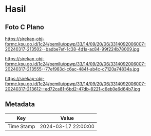 # Hasil

## Foto C Plano

https://sirekap-obj-formc.kpu.go.id/1c24/pemilu/ppwp/33/14/09/20/06/3314092006007-20240317-213502--badbe7ef-1c38-4d1a-ac84-99f224b78009.jpg

https://sirekap-obj-formc.kpu.go.id/1c24/pemilu/ppwp/33/14/09/20/06/3314092006007-20240317-213555--77ef963d-c6ac-484f-ab4c-c7120a74834a.jpg

https://sirekap-obj-formc.kpu.go.id/1c24/pemilu/ppwp/33/14/09/20/06/3314092006007-20240317-213612--ed72ca81-6bd2-47db-9221-c6eb0e6d64b7.jpg


## Metadata

| Key        | Value               |
| ---------- | ------------------- |
| Time Stamp | 2024-03-17 22:00:00 |



